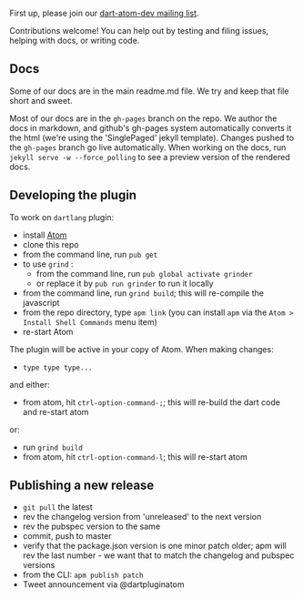 First up, please join our [dart-atom-dev mailing list][list].

Contributions welcome! You can help out by testing and filing issues, helping with docs, or writing code.

## Docs

Some of our docs are in the main readme.md file. We try and keep that file short and sweet.

Most of our docs are in the `gh-pages` branch on the repo. We author the docs in markdown, and github's gh-pages system automatically converts it the html (we're using the 'SinglePaged' jekyll template). Changes pushed to the `gh-pages` branch go live automatically. When working on the docs, run `jekyll serve -w --force_polling` to see a preview version of the rendered docs.

## Developing the plugin
To work on `dartlang` plugin:

- install [Atom](https://atom.io/)
- clone this repo
- from the command line, run `pub get`
- to use `grind` :
  - from the command line, run `pub global activate grinder`
  - or replace it by `pub run grinder` to run it locally
- from the command line, run `grind build`; this will re-compile the javascript
- from the repo directory, type `apm link` (you can install `apm` via the
  `Atom > Install Shell Commands` menu item)
- re-start Atom

The plugin will be active in your copy of Atom. When making changes:

- `type type type...`

and either:

- from atom, hit `ctrl-option-command-;`; this will re-build the dart code and re-start atom

or:

- run `grind build`
- from atom, hit `ctrl-option-command-l`; this will re-start atom

## Publishing a new release

- `git pull` the latest
- rev the changelog version from 'unreleased' to the next version
- rev the pubspec version to the same
- commit, push to master
- verify that the package.json version is one minor patch older; apm will rev the last number - we want that to match the changelog and pubspec versions
- from the CLI: `apm publish patch`
- Tweet announcement via @dartpluginatom

[list]: https://groups.google.com/forum/#!forum/dart-atom-dev
